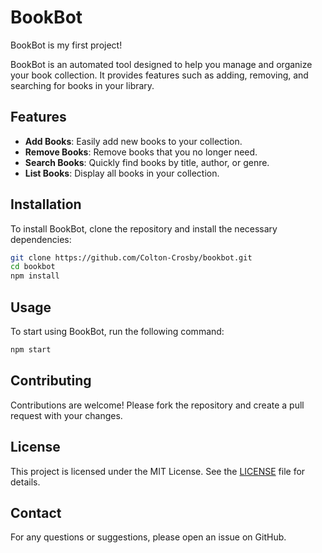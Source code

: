 # BookBot
BookBot is my first project!

BookBot is an automated tool designed to help you manage and organize your book collection. It provides features such as adding, removing, and searching for books in your library.

## Features

- **Add Books**: Easily add new books to your collection.
- **Remove Books**: Remove books that you no longer need.
- **Search Books**: Quickly find books by title, author, or genre.
- **List Books**: Display all books in your collection.

## Installation

To install BookBot, clone the repository and install the necessary dependencies:

```bash
git clone https://github.com/Colton-Crosby/bookbot.git
cd bookbot
npm install
```

## Usage

To start using BookBot, run the following command:

```bash
npm start
```

## Contributing

Contributions are welcome! Please fork the repository and create a pull request with your changes.

## License

This project is licensed under the MIT License. See the [LICENSE](LICENSE) file for details.

## Contact

For any questions or suggestions, please open an issue on GitHub.

